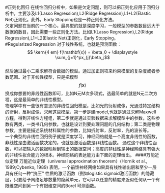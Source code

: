#正则化回归
在线性回归分析中，如果是欠定问题，则可以把正则化应用于回归分析中，主要涉及L1(Lasso Regression),L2(Ridge Regression),L1+L2(Elastic Net)正则化。此外，Early Stopping也是一种正则化方法。   
欠定问题在当前的一个核心，最典型的就是深度学习，一般模型的参数数目远大于数据的数目，因此需要一些正则化方法。比如L1(Lasso Regression),L2(Ridge Regression),L1+L2(Elastic Net)正则化，Early Stopping。  
#Regularized Regression
对于线性系统，也就是预测函数：  
$$ \kern{4 em} f(\mathbf{x}) = \beta_0 + \displaystyle \sum_{j=1}^px_{j}\beta_j$$  
然后通过最小二乘求解符合数据的模型。通过加正则项来约束模型的复杂度或者参数范围。对于非线性模型，只是把模型$$f(\mathbf{x})$$换成你想要的非线性函数即可，比如N元M次多项式，选最简单的就是N元二次方程，这是最简单的非线性模型。  
物理学中有一些很有意思的非线性回归模型，比如光的衍射成像，光通过特定结构的衍射，反射成像，求解这些模型，第一步是建model,也就是通过求解Maxwell方程，得到非线性方程组，第二步就是通过实验数据来求解模型中的参数，这些参数有两类，一类书几何参数，也就是设计到要处理问题的几何结构；第二类是物理参数，主要是描述系统材料属性的参数，比如折射率，反射率，光的波长等。  
一个典型的非线性回归例子就是深度学习，神经网络就是一个高度非线性的函数，非线性是由激活函数决定的，也就是激活函数是非线性函数。 通过这个非线性函数，可以把输入的数据映射到输出的数据空间；高度的非线性是神经网络具有强大的非线性拟合能力的根本。神经网络的表达能力由下面的定理给出。
####万能近似定理
万能近似定理（universal approximation theorem）(Hornik et al., 1989;Cybenko, 1989) 表明，一个前馈神经网络如果具有线性输出层和至少一层具有任何一种‘‘挤压’’ 性质的激活函数（例如logistic sigmoid激活函数）的隐藏层，只要给予网络足够数量的隐藏单元，它可以以任意的精度来近似任何从一个有限维空间到另一个有限维空间的Borel 可测函数。

